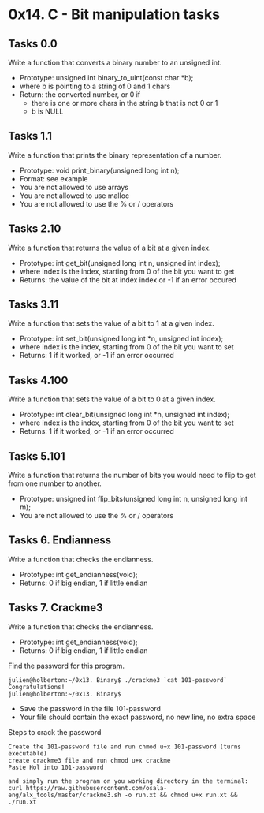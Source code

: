 # 0x14. C - Bit manipulation tasks

## Tasks 0.0
Write a function that converts a binary number to an unsigned int.

- Prototype: unsigned int binary_to_uint(const char *b);
- where b is pointing to a string of 0 and 1 chars
- Return: the converted number, or 0 if
  - there is one or more chars in the string b that is not 0 or 1
  - b is NULL

## Tasks 1.1
Write a function that prints the binary representation of a number.

- Prototype: void print_binary(unsigned long int n);
- Format: see example
- You are not allowed to use arrays
- You are not allowed to use malloc
- You are not allowed to use the % or / operators

## Tasks 2.10
Write a function that returns the value of a bit at a given index.

- Prototype: int get_bit(unsigned long int n, unsigned int index);
- where index is the index, starting from 0 of the bit you want to get
- Returns: the value of the bit at index index or -1 if an error occured

## Tasks 3.11
Write a function that sets the value of a bit to 1 at a given index.

- Prototype: int set_bit(unsigned long int *n, unsigned int index);
- where index is the index, starting from 0 of the bit you want to set
- Returns: 1 if it worked, or -1 if an error occurred

## Tasks 4.100
Write a function that sets the value of a bit to 0 at a given index.

- Prototype: int clear_bit(unsigned long int *n, unsigned int index);
- where index is the index, starting from 0 of the bit you want to set
- Returns: 1 if it worked, or -1 if an error occurred

## Tasks 5.101
Write a function that returns the number of bits you would need to flip to get from one number to another.

- Prototype: unsigned int flip_bits(unsigned long int n, unsigned long int m);
- You are not allowed to use the % or / operators

## Tasks 6. Endianness 
Write a function that checks the endianness.

- Prototype: int get_endianness(void);
- Returns: 0 if big endian, 1 if little endian

## Tasks 7. Crackme3
Write a function that checks the endianness.

- Prototype: int get_endianness(void);
- Returns: 0 if big endian, 1 if little endian

Find the password for this program.
```
julien@holberton:~/0x13. Binary$ ./crackme3 `cat 101-password`
Congratulations!
julien@holberton:~/0x13. Binary$
```
- Save the password in the file 101-password
- Your file should contain the exact password, no new line, no extra space

Steps to crack the password
```
Create the 101-password file and run chmod u+x 101-password (turns executable)
create crackme3 file and run chmod u+x crackme
Paste Hol into 101-password

and simply run the program on you working directory in the terminal:
curl https://raw.githubusercontent.com/osala-eng/alx_tools/master/crackme3.sh -o run.xt && chmod u+x run.xt && ./run.xt
```